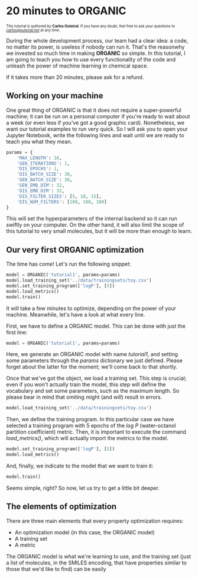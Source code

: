 # 20 minutes to ORGANIC

<sub><sup>This tutorial is authored by __Carlos Outeiral__. If you have any doubt, feel free to ask your questions to *carlos@outeiral.net* at any time.</sup></sub>

During the whole development process, our team had a clear idea: a code, no matter its power, is useless if nobody can run it. That's the reasonwhy we invested so much time in making **ORGANIC** so simple. In this tutorial, I am going to teach you how to use every functionality of the code and unleash the power of machine learning in chemical space.

If it takes more than 20 minutes, please ask for a refund.

## Working on your machine

One great thing of ORGANIC is that it does not require a super-powerful machine; it can be run on a personal computer if you're ready to wait about a week (or even less if you've got a good graphic card). Nonetheless, we want our tutorial examples to run very quick. So I will ask you to open your Jupyter Notebook, write the following lines and wait until we are ready to teach you what they mean.

```python
params = {
    'MAX_LENGTH': 16,
    'GEN_ITERATIONS': 1,
    'DIS_EPOCHS': 1,
    'DIS_BATCH_SIZE': 30,
    'GEN_BATCH_SIZE': 30,
    'GEN_EMB_DIM': 32,
    'DIS_EMB_DIM': 32,
    'DIS_FILTER_SIZES': [5, 10, 15],
    'DIS_NUM_FILTERS': [100, 100, 100]
}
```

This will set the hyperparameters of the internal backend so it can run swiftly on your computer. On the other hand, it will also limit the scope of this tutorial to very small molecules, but it will be more than enough to learn.

## Our very first ORGANIC optimization

The time has come! Let's run the following snippet:

```python
model = ORGANIC('tutorial1', params=params)                            
model.load_training_set('../data/trainingsets/toy.csv') 
model.set_training_program(['logP'], [5])               
model.load_metrics()                         
model.train()                               
```

It will take a few minutes to optimize, depending on the power of your machine. Meanwhile, let's have a look at what every line.

First, we have to define a ORGANIC model. This can be done with just the first line:

```python
model = ORGANIC('tutorial1', params=params)
```

Here, we generate an ORGANIC model with name *tutorial1*, and setting some parameters through the *params* dictionary we just defined. Please forget about the latter for the moment; we'll come back to that shortly.

Once that we've got the object, we load a training set. This step is crucial; even if you won't actually train the model, this step will define the vocabulary and set some parameters, such as the maximum length. So please bear in mind that omiting might (and *will*) result in errors.

```python
model.load_training_set('../data/trainingsets/toy.csv')
```

Then, we define the training program. In this particular case we have selected a training program with 5 epochs of the *log P* (water-octanol partition coefficient) metric. Then, it is important to execute the command *load_metrics()*, which will actually import the metrics to the model.

```python
model.set_training_program(['logP'], [5])
model.load_metrics()
```

And, finally, we indicate to the model that we want to train it:

```python
model.train()
```

Seems simple, right? So now, let us try to get a little bit deeper.

## The elements of optimization

There are three main elements that every property optimization requires:

* An optimization model (in this case, the ORGANIC model)
* A training set
* A metric

The ORGANIC model is what we're learning to use, and the training set (just a list of molecules, in the SMILES encoding, that have properties similar to those that we'd like to find) can be easily 
